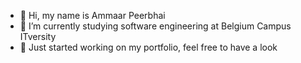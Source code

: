 - 👋 Hi, my name is Ammaar Peerbhai
- 🌱 I’m currently studying software engineering at Belgium Campus ITversity
- 💞️ Just started working on my portfolio, feel free to have a look

<!---
AcaJones-786/AcaJones-786 is a ✨ special ✨ repository because its `README.md` (this file) appears on your GitHub profile.
You can click the Preview link to take a look at your changes.
--->
